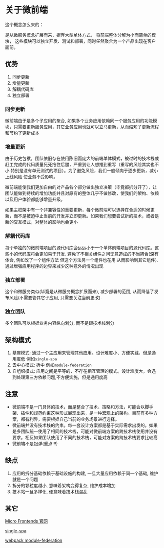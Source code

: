 # 关于微前端

这个概念怎么来的：

是从微服务概念扩展而来，摒弃大型单体方式， 将前端整体分解为小而简单的模块， 这些模块可以独立开发、测试和部署，同时任然聚合为一个产品出现在客户面前。

## 优势

1. 同步更新
2. 增量更新
3. 解耦代码库
4. 独立部署

### 同步更新

  微前端由于是多个子应用的聚合, 如果多个业务应用依赖同一个服务应用的功能模块，只需要更新服务应用，其它业务应用也就可以立马更新，从而缩短了更新流程和节约了更新成本

### 增量更新

  由于历史包袱，团队依旧存在使用陈旧而庞大的前端单体模式，被过时的技术栈或赶工完成的代码质量死死拖住后腿，严重到让人想推到重写（重写的风险其实也不小 特别是没有单元测试的项目）。为了避免风险，我们一般倾向于逐步更新，减小上线风险 使业务不受影响。

  微前端能使我们更加自由的对产品各个部分做出独立决策（毕竟都拆分开了），让团队能做到持续的增加功能并且对原有的整体几乎不做修改，使我们的架构、依赖以及用户体验都能够增量升级。

  如果主框架中有一个非兼容性的重要更新，每个微前端可以选择在合适的时候更新，而不是被迫中止当前的开发并立即更新。如果我们想要尝试新的技术，或者是新的交互模式，对整体的影响也会更小

### 解耦代码库

  每个单独的的微前端项目的源代码库会远远小于一个单体前端项目的源代码库。这些小的代码库将会更加易于开发. 避免了不相关组件之间无意造成的不当耦合(深有体会, 例如改了一个组件方法 但这个方法另一个组件也在用 从而影响到其它组件).通过增强应用程序的边界来减少这种意外的情况出现

### 独立部署

  这个和微服务类似(毕竟是从微服务概念扩展而来), 减少部署的范围, 从而降低了发布风险(不需要管其它子应用, 只需要关注当前更改).

### 独立团队

  多个团队可以根据业务内容纵向划分, 而不是跟技术栈划分

## 架构模式

1. 基座模式: 通过一个主应用来管理其他应用。设计难度小、方便实践，但是通用度低 例如`single-spa`
2. 去中心模式: 折中 例如`module-federation`
3. 自组织模式: 应用之间是平等的，不存在相互管理的模式。设计难度大，会遇到处理第三方依赖问题,不方便实施，但是通用度高

## 注意

* 微前端不是一门具体的技术，而是整合了技术、策略和方法，可能会以脚手架、插件和规范约束这种形式展现出来，是一种宏观上的架构。目前有多种方案，都有利弊，需要根据自己当前的业务场景进行选择。
* 微前端并没有技术栈的约束。每一套设计方案都是基于实际需求出发的。如果是多团队统一使用了相同的技术栈，可能对微前端方案的跨技术栈使用并没有要求。相反如果团队使用了不同的技术栈，可能对方案的跨技术栈要求比较高
* 微前端不是银弹(重点!!!)

## 缺点
  1. 应用的拆分基础依赖于基础设施的构建, 一旦大量应用依赖于同一个基础, 维护就是一个问题
  2. 拆分的颗粒度越小, 意味着架构变得复杂, 维护成本增加
  3. 技术站一旦多样化, 便意味着技术栈混乱

## 其它

[Micro Frontends 官网](https://micro-frontends.org/)

[single-spa](https://single-spa.js.org/)

[webpack module-federation](https://webpack.js.org/concepts/module-federation/#root)
